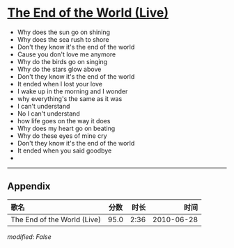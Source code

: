 # [The End of the World (Live)](https://music.163.com/song?id=64583)

* Why does the sun go on shining
* Why does the sea rush to shore
* Don't they know it's the end of the world
* Cause you don't love me anymore
* Why do the birds go on singing
* Why do the stars glow above
* Don't they know it's the end of the world
* It ended when I lost your love
* I wake up in the morning and I wonder
* why everything's the same as it was
* I can't understand
* No I can't understand
* how life goes on the way it does
* Why does my heart go on beating
* Why do these eyes of mine cry
* Don't they know it's the end of the world
* It ended when you said goodbye
* 


---

## Appendix

|歌名|分数|时长|时间|
|:---|:---:|---:|---:|
|The End of the World (Live)|95.0|2:36|2010-06-28

*modified: False*